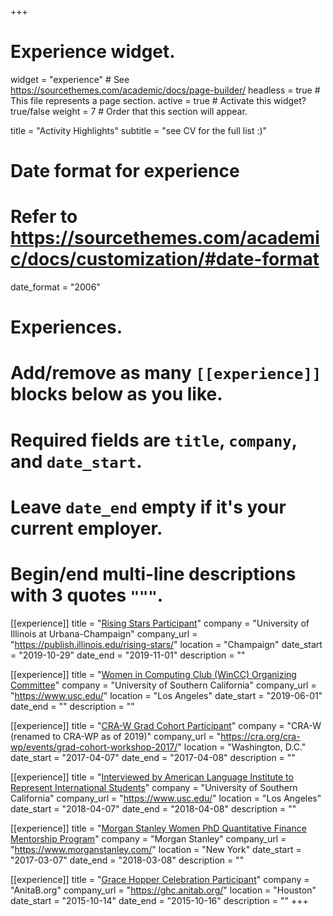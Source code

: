 +++
# Experience widget.
widget = "experience"  # See https://sourcethemes.com/academic/docs/page-builder/
headless = true  # This file represents a page section.
active = true  # Activate this widget? true/false
weight = 7  # Order that this section will appear.

title = "Activity Highlights"
subtitle = "see CV for the full list :)"

# Date format for experience
#   Refer to https://sourcethemes.com/academic/docs/customization/#date-format
date_format = "2006"

# Experiences.
#   Add/remove as many `[[experience]]` blocks below as you like.
#   Required fields are `title`, `company`, and `date_start`.
#   Leave `date_end` empty if it's your current employer.
#   Begin/end multi-line descriptions with 3 quotes `"""`.

[[experience]]
  title = "[Rising Stars Participant](https://publish.illinois.edu/rising-stars/participants/)"
  company = "University of Illinois at Urbana-Champaign"
  company_url = "https://publish.illinois.edu/rising-stars/"
  location = "Champaign"
  date_start = "2019-10-29"
  date_end = "2019-11-01"
  description = ""

[[experience]]
  title = "[Women in Computing Club (WinCC) Organizing Committee](https://sites.google.com/usc.edu/wincc)"
  company = "University of Southern California"
  company_url = "https://www.usc.edu/"
  location = "Los Angeles"
  date_start = "2019-06-01"
  date_end = ""
  description = ""

[[experience]]
  title = "[CRA-W Grad Cohort Participant](img/ZHAO_Yixue_GradCohort2017.jpg)"
  company = "CRA-W (renamed to CRA-WP as of 2019)"
  company_url = "https://cra.org/cra-wp/events/grad-cohort-workshop-2017/"
  location = "Washington, D.C."
  date_start = "2017-04-07"
  date_end = "2017-04-08"
  description = ""

[[experience]]
  title = "[Interviewed by American Language Institute to Represent International Students](https://youtu.be/RjaPxtRxnOo?t=54)"
  company = "University of Southern California"
  company_url = "https://www.usc.edu/"
  location = "Los Angeles"
  date_start = "2018-04-07"
  date_end = "2018-04-08"
  description = ""  

[[experience]]
  title = "[Morgan Stanley Women PhD Quantitative Finance Mentorship Program](https://www.morganstanley.com/people-opportunities/students-graduates/programs/diversity/morgan-stanley-women-s-quantitative-finance-mentorship-program-north-america)"
  company = "Morgan Stanley"
  company_url = "https://www.morganstanley.com/"
  location = "New York"
  date_start = "2017-03-07"
  date_end = "2018-03-08"
  description = "" 

[[experience]]
  title = "[Grace Hopper Celebration Participant](img/ZHAO_Yixue_GHC2015.jpg)"
  company = "AnitaB.org"
  company_url = "https://ghc.anitab.org/"
  location = "Houston"
  date_start = "2015-10-14"
  date_end = "2015-10-16"
  description = "" 
+++
